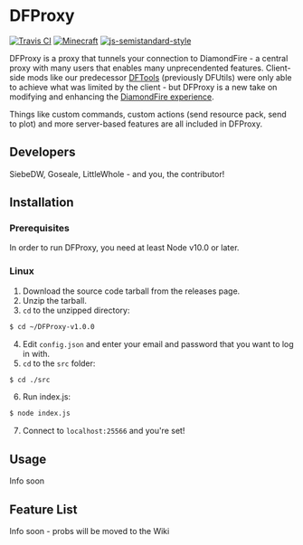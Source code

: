 # DFProxy
[![Travis CI](https://img.shields.io/travis/DFProxy/DFProxy)](https://travis-ci.org/DFProxy/DFProxy)
[![Minecraft](https://img.shields.io/badge/minecraft-1.13.2-informational)](https://minecraft.gamepedia.com/Java_Edition_1.13.2/)
[![js-semistandard-style](https://img.shields.io/badge/code%20style-semistandard-brightgreen.svg?style=flat)](https://github.com/standard/semistandard)

DFProxy is a proxy that tunnels your connection to DiamondFire - a central proxy with many users that enables many unprecendented features. Client-side mods like our predecessor [DFTools](https://github.com/KSashaDF/DFTools) (previously DFUtils) were only able to achieve what was limited by the client - but DFProxy is a new take on modifying and enhancing the [DiamondFire experience](https://mcdiamondfire.com).

Things like custom commands, custom actions (send resource pack, send to plot) and more server-based features are all included in DFProxy.
## Developers
SiebeDW, Goseale, LittleWhole - and you, the contributor!
## Installation
### Prerequisites
In order to run DFProxy, you need at least Node v10.0 or later.
### Linux
1. Download the source code tarball from the releases page.
2. Unzip the tarball.
3. `cd` to the unzipped directory:
```sh
$ cd ~/DFProxy-v1.0.0
```
4. Edit `config.json` and enter your email and password that you want to log in with.
5. `cd` to the `src` folder:
```sh
$ cd ./src
```
6. Run index.js:
```sh
$ node index.js
```
7. Connect to `localhost:25566` and you're set!
## Usage
Info soon
## Feature List
Info soon - probs will be moved to the Wiki
